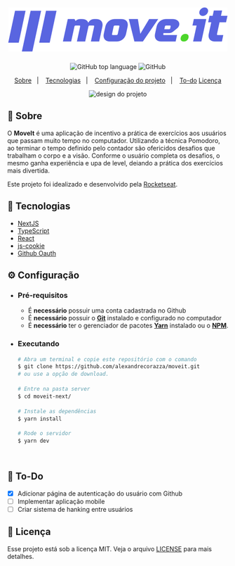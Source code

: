 <h1 align="center">
    <img alt="MoveIt" src=".github/logo.svg" height="100px" />
</h1>

<p align="center">
  <img alt="GitHub top language" src="https://img.shields.io/github/languages/top/alexandrecorazza/proffy?style=flat-square">
  <img alt="GitHub" src="https://img.shields.io/github/license/alexandrecorazza/proffy?style=flat-square"> 
</p>
<p align="center">
  <a href="#bookmark-sobre">Sobre</a>&nbsp;&nbsp;&nbsp;|&nbsp;&nbsp;&nbsp;
  <a href="#rocket-tecnologias">Tecnologias</a>&nbsp;&nbsp;&nbsp;|&nbsp;&nbsp;&nbsp;
  <a href="#%EF%B8%8F-configuração">Configuração do projeto</a>&nbsp;&nbsp;&nbsp;|&nbsp;&nbsp;&nbsp;
  <a href="#pushpin-to-do">To-do</a>
  <a href="#memo-licença">Licença</a>
</p>

<p align="center">
  <img alt="design do projeto" width="650px" src="./.github/moveIt.gif" />
<p>

## :bookmark: Sobre

O **MoveIt** é uma aplicação de incentivo a prática de exercícios aos usuários que passam muito tempo no computador. Utilizando a técnica Pomodoro, ao terminar o tempo definido pelo contador são ofericidos desafios que trabalham o corpo e a visão. Conforme o usuário completa os desafios, o mesmo ganha experiência e upa de level, deiando a prática dos exercícios mais divertida.
  
Este projeto foi idealizado e desenvolvido pela [Rocketseat](https://rocketseat.com.br/).

## :rocket: Tecnologias

- [NextJS](https://github.com/vercel/next.js/)
- [TypeScript](https://www.typescriptlang.org/)
- [React](https://reactjs.org/)
- [js-cookie](https://github.com/js-cookie/js-cookie)
- [Github Oauth](https://docs.github.com/en/developers/apps/authorizing-oauth-apps)


## ⚙️ Configuração

- ### **Pré-requisitos**

  - É **necessário** possuir uma conta cadastrada no Github
  - É **necessário** possuir o **[Git](https://git-scm.com/)** instalado e configurado no computador
  - É **necessário** ter o gerenciador de pacotes **[Yarn](https://yarnpkg.com/)** instalado ou o **[NPM](https://www.npmjs.com/)**.

- ### Executando

  ```bash
  # Abra um terminal e copie este repositório com o comando
  $ git clone https://github.com/alexandrecorazza/moveit.git
  # ou use a opção de download.

  # Entre na pasta server 
  $ cd moveit-next/

  # Instale as dependências
  $ yarn install

  # Rode o servidor
  $ yarn dev
  ```

<br>

## :pushpin: To-Do

- [x] Adicionar página de autenticação do usuário com Github
- [ ] Implementar aplicação mobile
- [ ] Criar sistema de hanking entre usuários

## :memo: Licença

Esse projeto está sob a licença MIT. Veja o arquivo [LICENSE](LICENSE.md) para mais detalhes.
